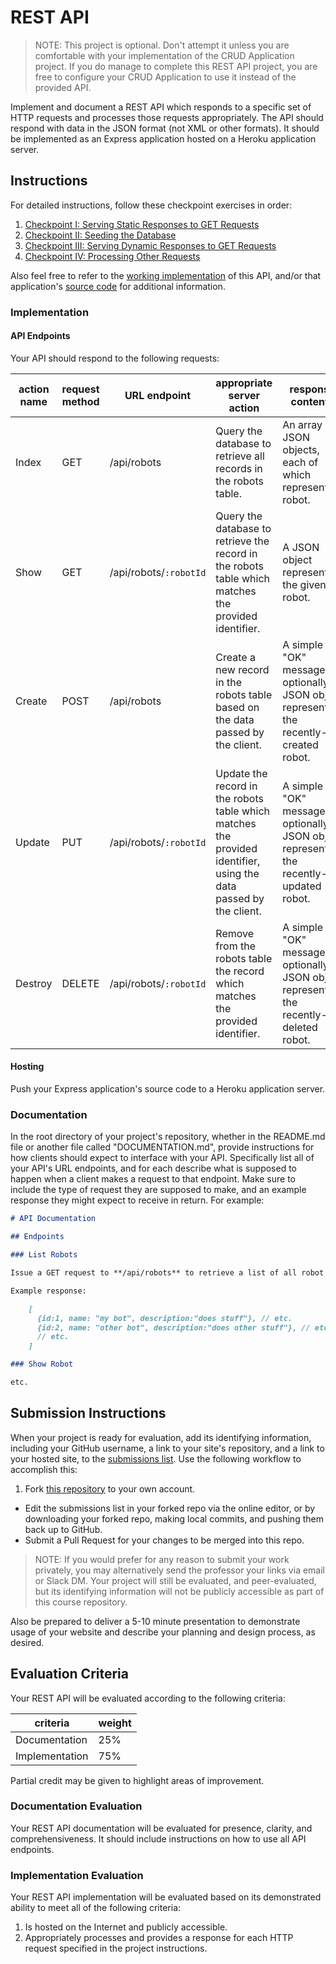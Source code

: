 # REST API

> NOTE: This project is optional. Don't attempt it unless you are comfortable with your implementation of the CRUD Application project. If you do manage to complete this REST API project, you are free to configure your CRUD Application to use it instead of the provided API.

Implement and document a REST API which responds to a specific set of HTTP requests and processes those requests appropriately. The API should respond with data in the JSON format (not XML or other formats). It should be implemented as an Express application hosted on a Heroku application server.

## Instructions

For detailed instructions, follow these checkpoint exercises in order:

  1. [Checkpoint I: Serving Static Responses to GET Requests](/projects/rest-api/checkpoints/static-responses/checkpoint.md)
  2. [Checkpoint II: Seeding the Database](/projects/rest-api/checkpoints/database-seeding/checkpoint.md)
  3. [Checkpoint III: Serving Dynamic Responses to GET Requests](/projects/rest-api/checkpoints/dynamic-responses/checkpoint.md)
  4. [Checkpoint IV: Processing Other Requests](/projects/rest-api/checkpoints/receiving-data/checkpoint.md)

Also feel free to refer to the [working implementation](https://southernct-443-robots-api.herokuapp.com/) of this API, and/or that application's [source code](https://github.com/prof-rossetti/robots-api-express/) for additional information.

### Implementation

#### API Endpoints

Your API should respond to the following requests:

action name | request method | URL endpoint | appropriate server action | response contents
--- | --- | --- | --- | ---
Index | GET | /api/robots | Query the database to retrieve all records in the robots table. | An array of JSON objects, each of which represents a robot.
Show | GET | /api/robots/`:robotId` | Query the database to retrieve the record in the robots table which matches the provided identifier. | A JSON object representing the given robot.
Create | POST | /api/robots | Create a new record in the robots table based on the data passed by the client. | A simple "OK" message, or optionally a JSON object representing the recently-created robot.
Update | PUT | /api/robots/`:robotId` | Update the record in the robots table which matches the provided identifier, using the data passed by the client. | A simple "OK" message, or optionally a JSON object representing the recently-updated robot.
Destroy | DELETE | /api/robots/`:robotId` | Remove from the robots table the record which matches the provided identifier. | A simple "OK" message, or optionally a JSON object representing the recently-deleted robot.

#### Hosting

Push your Express application's source code to a Heroku application server.

### Documentation

In the root directory of your project's repository, whether in the README.md file or another file called "DOCUMENTATION.md", provide instructions for how clients should expect to interface with your API. Specifically list all of your API's URL endpoints, and for each describe what is supposed to happen when a client makes a request to that endpoint. Make sure to include the type of request they are supposed to make, and an example response they might expect to receive in return. For example:

```` md
# API Documentation

## Endpoints

### List Robots

Issue a GET request to **/api/robots** to retrieve a list of all robot records currently in the database.

Example response:

    [
      {id:1, name: "my bot", description:"does stuff"}, // etc.
      {id:2, name: "other bot", description:"does other stuff"}, // etc.
      // etc.
    ]

### Show Robot

etc.
````

## Submission Instructions

When your project is ready for evaluation, add its identifying information, including your GitHub username, a link to your site's repository, and a link to your hosted site, to the [submissions list](submissions.md). Use the following workflow to accomplish this:

  1. Fork [this repository](https://github.com/SCSU-CSC-Department/201701-csc-443-01/) to your own account.
  * Edit the submissions list in your forked repo via the online editor, or by downloading your forked repo, making local commits, and pushing them back up to GitHub.
  * Submit a Pull Request for your changes to be merged into this repo.

> NOTE: If you would prefer for any reason to submit your work privately, you may alternatively send the professor your links via email or Slack DM. Your project will still be evaluated, and peer-evaluated, but its identifying information will not be publicly accessible as part of this course repository.

Also be prepared to deliver a 5-10 minute presentation to demonstrate usage of your website and describe your planning and design process, as desired.

## Evaluation Criteria

Your REST API will be evaluated according to the following criteria:

criteria | weight
--- | ---
Documentation | 25%
Implementation | 75%

Partial credit may be given to highlight areas of improvement.

### Documentation Evaluation

Your REST API documentation will be evaluated for presence, clarity, and comprehensiveness. It should include instructions on how to use all API endpoints.

### Implementation Evaluation

Your REST API implementation will be evaluated based on its demonstrated ability to meet all of the following criteria:

  1. Is hosted on the Internet and publicly accessible.
  2. Appropriately processes and provides a response for each HTTP request specified in the project instructions.
